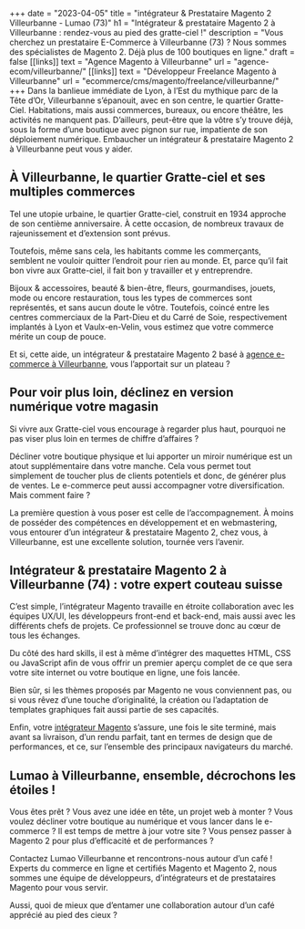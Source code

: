 +++
date = "2023-04-05"
title = "intégrateur & Prestataire Magento 2 Villeurbanne - Lumao (73)"
h1 = "Intégrateur & prestataire Magento 2 à Villeurbanne : rendez-vous au pied des gratte-ciel !"
description = "Vous cherchez un prestataire E-Commerce à Villeurbanne (73) ? Nous sommes des spécialistes de Magento 2. Déjà plus de 100 boutiques en ligne."
draft = false
[[links]]
    text = "Agence Magento à Villeurbanne"
    url = "agence-ecom/villeurbanne/"
[[links]]
    text = "Développeur Freelance Magento à Villeurbanne"
    url = "ecommerce/cms/magento/freelance/villeurbanne/"
+++
Dans la banlieue immédiate de Lyon, à l’Est du mythique parc de la Tête d’Or, Villeurbanne s’épanouit, avec en son centre, le quartier Gratte-Ciel. Habitations, mais aussi commerces, bureaux, ou encore théâtre, les activités ne manquent pas. D’ailleurs, peut-être que la vôtre s’y trouve déjà, sous la forme d’une boutique avec pignon sur rue, impatiente de son déploiement numérique. Embaucher un intégrateur & prestataire Magento 2 à Villeurbanne peut vous y aider.

 ## À Villeurbanne, le quartier Gratte-ciel et ses multiples commerces

 Tel une utopie urbaine, le quartier Gratte-ciel, construit en 1934 approche de son centième anniversaire. À cette occasion, de nombreux travaux de rajeunissement et d’extension sont prévus.

 Toutefois, même sans cela, les habitants comme les commerçants, semblent ne vouloir quitter l’endroit pour rien au monde. Et, parce qu’il fait bon vivre aux Gratte-ciel, il fait bon y travailler et y entreprendre.

 Bijoux & accessoires, beauté & bien-être, fleurs, gourmandises, jouets, mode ou encore restauration, tous les types de commerces sont représentés, et sans aucun doute le vôtre. Toutefois, coincé entre les centres commerciaux de la Part-Dieu et du Carré de Soie, respectivement implantés à Lyon et Vaulx-en-Velin, vous estimez que votre commerce mérite un coup de pouce.

 Et si, cette aide, un intégrateur & prestataire Magento 2 basé à [agence e-commerce à Villeurbanne](/agence-ecom/villeurbanne/), vous l’apportait sur un plateau ?

 ## Pour voir plus loin, déclinez en version numérique votre magasin

 Si vivre aux Gratte-ciel vous encourage à regarder plus haut, pourquoi ne pas viser plus loin en termes de chiffre d’affaires ?

 Décliner votre boutique physique et lui apporter un miroir numérique est un atout supplémentaire dans votre manche. Cela vous permet tout simplement de toucher plus de clients potentiels et donc, de générer plus de ventes. Le e-commerce peut aussi accompagner votre diversification. Mais comment faire ?

 La première question à vous poser est celle de l’accompagnement. À moins de posséder des compétences en développement et en webmastering, vous entourer d’un intégrateur & prestataire Magento 2, chez vous, à Villeurbanne, est une excellente solution, tournée vers l’avenir.

 ## Intégrateur & prestataire Magento 2 à Villeurbanne (74) : votre expert couteau suisse

 C’est simple, l’intégrateur Magento travaille en étroite collaboration avec les équipes UX/UI, les développeurs front-end et back-end, mais aussi avec les différents chefs de projets. Ce professionnel se trouve donc au cœur de tous les échanges.

 Du côté des hard skills, il est à même d’intégrer des maquettes HTML, CSS ou JavaScript afin de vous offrir un premier aperçu complet de ce que sera votre site internet ou votre boutique en ligne, une fois lancée.

 Bien sûr, si les thèmes proposés par Magento ne vous conviennent pas, ou si vous rêvez d’une touche d’originalité, la création ou l’adaptation de templates graphiques fait aussi partie de ses capacités.

 Enfin, votre [intégrateur Magento](/ecommerce/cms/magento/prestataire/) s’assure, une fois le site terminé, mais avant sa livraison, d’un rendu parfait, tant en termes de design que de performances, et ce, sur l’ensemble des principaux navigateurs du marché.

 ## Lumao à Villeurbanne, ensemble, décrochons les étoiles !

 Vous êtes prêt ? Vous avez une idée en tête, un projet web à monter ? Vous voulez décliner votre boutique au numérique et vous lancer dans le e-commerce ? Il est temps de mettre à jour votre site ? Vous pensez passer à Magento 2 pour plus d’efficacité et de performances ?

 Contactez Lumao Villeurbanne et rencontrons-nous autour d’un café ! Experts du commerce en ligne et certifiés Magento et Magento 2, nous sommes une équipe de développeurs, d’intégrateurs et de prestataires Magento pour vous servir.

 Aussi, quoi de mieux que d’entamer une collaboration autour d’un café apprécié au pied des cieux ?
 
